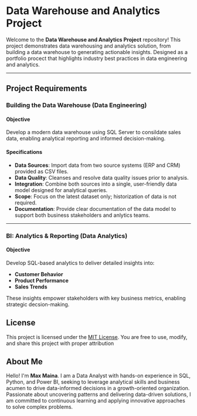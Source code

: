 # Data Warehouse and Analytics Project

Welcome to the **Data Warehouse and Analytics Project** repository!
This project demonstrates data warehousing and analytics solution, from building a data warehouse to generating actionable insights. Designed as a portfolio procect that highlights industry best practices in data engineering and analytics.

---

## Project Requirements

### Building the Data Warehouse (Data Engineering)

#### Objective
Develop a modern data warehouse using SQL Server to consildate sales data, enabling analytical reporting and informed decision-making.

#### Specifications
- **Data Sources**: Import data from two source systems (ERP and CRM) provided as CSV files.
- **Data Quality**: Cleanses and resolve data quality issues prior to analysis.
- **Integration**: Combine both sources into a single, user-friendly data model designed for analytical queries.
- **Scope**: Focus on the latest dataset only; historization of data is not required.
- **Documentation**: Provide clear documentation of the data model to support both business stakeholders and anlytics teams.

---

### BI: Analytics & Reporting (Data Analytics)

#### Objective
Develop SQL-based analytics to deliver detailed insights into:
- **Customer Behavior**
- **Product Performance**
- **Sales Trends**

These insights empower stakeholders with key business metrics, enabling strategic decsion-making.

## License

This project is licensed under the [MIT License](LICENSE). You are free to use, modify, and share this project with proper attribution

## About Me

Hello! I'm **Max Maina**.  I am a Data Analyst with hands-on experience in SQL, Python, and Power BI, seeking to leverage analytical skills and business acumen to drive data-informed decisions in a growth-oriented organization. Passionate about uncovering patterns and delivering data-driven solutions, I am committed to continuous learning and applying innovative approaches to solve complex problems.
